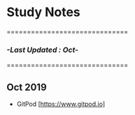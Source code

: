 # Study Notes
==============================
### _\-Last Updated : Oct-_
==============================
## Oct 2019
* GitPod [https://www.gitpod.io]
